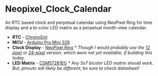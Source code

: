 Neopixel_Clock_Calendar
=======================

An RTC based clock and perpetual calendar using NeoPixel Ring for time display and a bi-color LED matrix as a perpetual month-view calendar.    

* __RTC__ - [ChronoDot](http://docs.macetech.com/doku.php/chronodot_v2.0)     
* __MCU__ - [Arduino Pro Mini 328](http://arduino.cc/en/Main/ArduinoBoardProMini)    
* __Clock Display__ - [NeoPixel Ring](http://www.adafruit.com/products/1463)  _\* Though I would probably use the [12 pixel](http://www.adafruit.com/products/1643) or [24-pixel](http://www.adafruit.com/products/1586) version, which were not yet available, if building this today._     
* __LED Matrix__ - [CSM57281EG](http://www.alldatasheet.com/datasheet-pdf/pdf/286248/CHINASEMI/CSM-57281EG.html)  _\* Any 5x7 bicolor LED matrix should work. But, pinouts will likely be different; be sure to check datasheet!_     
 



